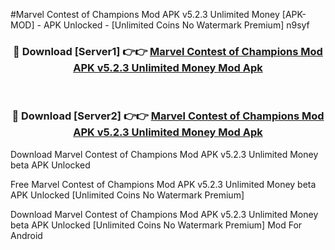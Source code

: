 #Marvel Contest of Champions Mod APK v5.2.3 Unlimited Money [APK-MOD] - APK Unlocked - [Unlimited Coins No Watermark Premium] n9syf



<div align="center">

<h3>🔴 Download [Server1] 👉👉 <a href="https://momento.my/?title=Marvel_Contest_of_Champions_Mod_APK_v5.2.3_Unlimited_Money">Marvel Contest of Champions Mod APK v5.2.3 Unlimited Money Mod Apk</a></h3><br>

<h3>🔴 Download [Server2] 👉👉 <a href="https://momento.my/?title=Marvel_Contest_of_Champions_Mod_APK_v5.2.3_Unlimited_Money">Marvel Contest of Champions Mod APK v5.2.3 Unlimited Money Mod Apk</a></h3>
</div>



Download Marvel Contest of Champions Mod APK v5.2.3 Unlimited Money beta APK Unlocked

Free Marvel Contest of Champions Mod APK v5.2.3 Unlimited Money beta APK Unlocked [Unlimited Coins No Watermark Premium]

Download Marvel Contest of Champions Mod APK v5.2.3 Unlimited Money beta APK Unlocked [Unlimited Coins No Watermark Premium] Mod For Android
